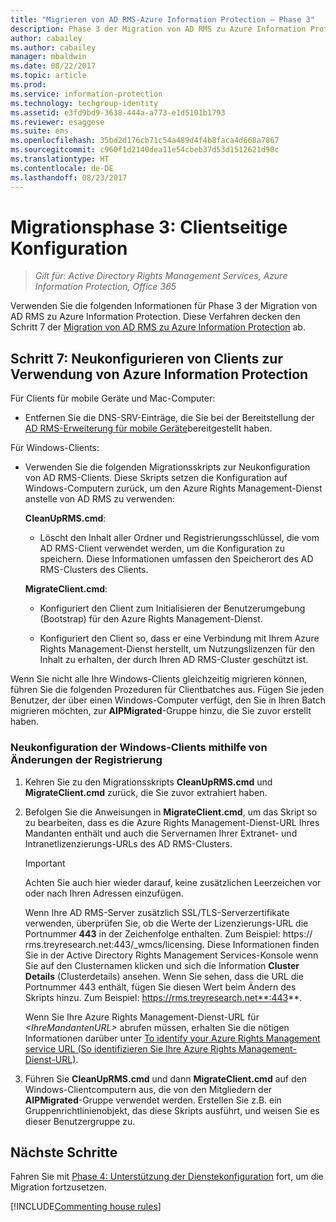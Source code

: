 ```yaml
---
title: "Migrieren von AD RMS-Azure Information Protection – Phase 3"
description: Phase 3 der Migration von AD RMS zu Azure Information Protection deckt den Schritt 7 der Migration von AD RMS zu Azure Information Protection ab.
author: cabailey
ms.author: cabailey
manager: mbaldwin
ms.date: 08/22/2017
ms.topic: article
ms.prod: 
ms.service: information-protection
ms.technology: techgroup-identity
ms.assetid: e3fd9bd9-3638-444a-a773-e1d5101b1793
ms.reviewer: esaggese
ms.suite: ems
ms.openlocfilehash: 35bd2d176cb71c54a489d4f4b8faca4d668a7867
ms.sourcegitcommit: c960f1d2140dea11e54cbeb37d53d1512621d90c
ms.translationtype: HT
ms.contentlocale: de-DE
ms.lasthandoff: 08/23/2017
---
```

# <a name="migration-phase-3---client-side-configuration"></a>Migrationsphase 3: Clientseitige Konfiguration

>*Gilt für: Active Directory Rights Management Services, Azure Information Protection, Office 365*

Verwenden Sie die folgenden Informationen für Phase 3 der Migration von AD RMS zu Azure Information Protection. Diese Verfahren decken den Schritt 7 der [Migration von AD RMS zu Azure Information Protection](migrate-from-ad-rms-to-azure-rms.md) ab.

## <a name="step-7-reconfigure-clients-to-use-azure-information-protection"></a>Schritt 7: Neukonfigurieren von Clients zur Verwendung von Azure Information Protection

Für Clients für mobile Geräte und Mac-Computer:

- Entfernen Sie die DNS-SRV-Einträge, die Sie bei der Bereitstellung der [AD RMS-Erweiterung für mobile Geräte](http://technet.microsoft.com/library/dn673574.aspx)bereitgestellt haben.

Für Windows-Clients:

- Verwenden Sie die folgenden Migrationsskripts zur Neukonfiguration von AD RMS-Clients. Diese Skripts setzen die Konfiguration auf Windows-Computern zurück, um den Azure Rights Management-Dienst anstelle von AD RMS zu verwenden: 
    
    **CleanUpRMS.cmd**:
    
    - Löscht den Inhalt aller Ordner und Registrierungsschlüssel, die vom AD RMS-Client verwendet werden, um die Konfiguration zu speichern. Diese Informationen umfassen den Speicherort des AD RMS-Clusters des Clients.
    
    **MigrateClient.cmd**:
    
    - Konfiguriert den Client zum Initialisieren der Benutzerumgebung (Bootstrap) für den Azure Rights Management-Dienst.
    
    - Konfiguriert den Client so, dass er eine Verbindung mit Ihrem Azure Rights Management-Dienst herstellt, um Nutzungslizenzen für den Inhalt zu erhalten, der durch Ihren AD RMS-Cluster geschützt ist. 

Wenn Sie nicht alle Ihre Windows-Clients gleichzeitig migrieren können, führen Sie die folgenden Prozeduren für Clientbatches aus. Fügen Sie jeden Benutzer, der über einen Windows-Computer verfügt, den Sie in Ihren Batch migrieren möchten, zur **AIPMigrated**-Gruppe hinzu, die Sie zuvor erstellt haben.

### <a name="windows-client-reconfiguration-by-using-registry-edits"></a>Neukonfiguration der Windows-Clients mithilfe von Änderungen der Registrierung

1. Kehren Sie zu den Migrationsskripts **CleanUpRMS.cmd** und **MigrateClient.cmd** zurück, die Sie zuvor extrahiert haben.

2.  Befolgen Sie die Anweisungen in **MigrateClient.cmd**, um das Skript so zu bearbeiten, dass es die Azure Rights Management-Dienst-URL Ihres Mandanten enthält und auch die Servernamen Ihrer Extranet- und Intranetlizenzierungs-URLs des AD RMS-Clusters.

    > [!IMPORTANT]
    > Achten Sie auch hier wieder darauf, keine zusätzlichen Leerzeichen vor oder nach Ihren Adressen einzufügen.
    > 
    > Wenn Ihre AD RMS-Server zusätzlich SSL/TLS-Serverzertifikate verwenden, überprüfen Sie, ob die Werte der Lizenzierungs-URL die Portnummer **443** in der Zeichenfolge enthalten. Zum Beispiel: https:// rms.treyresearch.net:443/_wmcs/licensing. Diese Informationen finden Sie in der Active Directory Rights Management Services-Konsole wenn Sie auf den Clusternamen klicken und sich die Information **Cluster Details** (Clusterdetails) ansehen. Wenn Sie sehen, dass die URL die Portnummer 443 enthält, fügen Sie diesen Wert beim Ändern des Skripts hinzu. Zum Beispiel: https://rms.treyresearch.net**:443**. 

    Wenn Sie Ihre Azure Rights Management-Dienst-URL für *&lt;IhreMandantenURL&gt;* abrufen müssen, erhalten Sie die nötigen Informationen darüber unter [To identify your Azure Rights Management service URL (So identifizieren Sie Ihre Azure Rights Management-Dienst-URL)](migrate-from-ad-rms-phase1.md#to-identify-your-azure-rights-management-service-url).

3.  Führen Sie **CleanUpRMS.cmd** und dann **MigrateClient.cmd** auf den Windows-Clientcomputern aus, die von den Mitgliedern der **AIPMigrated**-Gruppe verwendet werden. Erstellen Sie z.B. ein Gruppenrichtlinienobjekt, das diese Skripts ausführt, und weisen Sie es dieser Benutzergruppe zu.

## <a name="next-steps"></a>Nächste Schritte
Fahren Sie mit [Phase 4: Unterstützung der Dienstekonfiguration](migrate-from-ad-rms-phase3.md) fort, um die Migration fortzusetzen.

[!INCLUDE[Commenting house rules](../includes/houserules.md)]